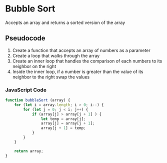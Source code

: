 # Bubble Sort
Accepts an array and returns a sorted version of the array

## Pseudocode
1. Create a function that accepts an array of numbers as a parameter
2. Create a loop that walks through the array
3. Create an inner loop that handles the comparison of each numbers to its neighbor on the right
4. Inside the inner loop, if a number is greater than the value of its neighbor to the right swap the values

### JavaScript Code
```javascript
function bubbleSort (array) {
    for (let i = array.length; i > 0; i--) {
        for (let j = 0; j < i; j++) {
            if (array[j] > array[j + 1] ) {
                let temp = array[j];
                array[j] = array[j + 1];
                array[j + 1] = temp;
            }
        }
    }

    return array;
}
```
